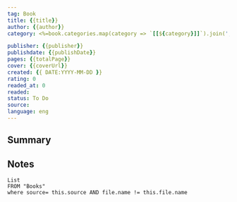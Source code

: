 ```yaml
---
tag: Book
title: {{title}} 
author: {{author}}
category: <%=book.categories.map(category => `[[${category}]]`).join(', ')%>

publisher: {{publisher}}
publishdate: {{publishDate}}
pages: {{totalPage}}
cover: {{coverUrl}}
created: {{ DATE:YYYY-MM-DD }}
rating: 0
readed_at: 0
readed:
status: To Do
source: 
language: eng
---
```

## Summary


## Notes
```dataview
List 
FROM "Books"
where source= this.source AND file.name != this.file.name
```